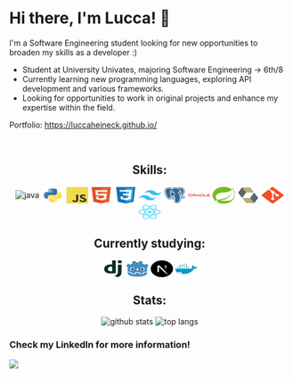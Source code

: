 # Hi there, I'm Lucca! 👋

I'm a Software Engineering student looking for new opportunities to broaden my skills as a developer :)

- Student at University Univates, majoring Software Engineering -> 6th/8
- Currently learning new programming languages, exploring API development and various frameworks.
- Looking for opportunities to work in original projects and enhance my expertise within the field.

Portfolio: https://luccaheineck.github.io/

<div>
  <div style="display: inline_block" align="center"><br>
    
  ## Skills:
  <img align="center" alt="java" height="30" width="40" src="https://cdn.jsdelivr.net/gh/devicons/devicon/icons/java/java-original-wordmark.svg">
  <img align="center" alt="py" height="30" width="40" src="https://raw.githubusercontent.com/devicons/devicon/master/icons/python/python-original.svg">
  <img align="center" alt="css" height="30" width="40" src="https://raw.githubusercontent.com/devicons/devicon/master/icons/javascript/javascript-original.svg">
  <img align="center" alt="html5" height="30" width="40" src="https://raw.githubusercontent.com/devicons/devicon/master/icons/html5/html5-original.svg">
  <img align="center" alt="css" height="30" width="40" src="https://raw.githubusercontent.com/devicons/devicon/master/icons/css3/css3-original.svg">
  <img align="center" alt="css" height="30" width="40" src="https://raw.githubusercontent.com/devicons/devicon/master/icons/tailwindcss/tailwindcss-original.svg">
  <img align="center" alt="css" height="30" width="40" src="https://raw.githubusercontent.com/devicons/devicon/master/icons/postgresql/postgresql-plain.svg">
  <img align="center" alt="css" height="30" width="40" src="https://github.com/devicons/devicon/blob/master/icons/oracle/oracle-original.svg">
  <img align="center" alt="css" height="30" width="40" src="https://raw.githubusercontent.com/devicons/devicon/master/icons/spring/spring-original.svg">
  <img align="center" alt="css" height="30" width="40" src="https://github.com/devicons/devicon/blob/master/icons/hibernate/hibernate-original.svg">
  <img align="center" alt="css" height="30" width="40" src="https://github.com/devicons/devicon/blob/master/icons/git/git-original.svg">
  <img align="center" alt="css" height="30" width="40" src="https://raw.githubusercontent.com/devicons/devicon/master/icons/react/react-original.svg">

  ## Currently studying:
  
  <img align="center" alt="css" height="30" width="40" src="https://raw.githubusercontent.com/devicons/devicon/master/icons/django/django-plain.svg">  
  <img align="center" alt="css" height="30" width="40" src="https://raw.githubusercontent.com/devicons/devicon/master/icons/godot/godot-original.svg">
  <img align="center" alt="css" height="30" width="40" src="https://raw.githubusercontent.com/devicons/devicon/master/icons/nextjs/nextjs-original.svg">
  <img align="center" alt="css" height="30" width="40" src="https://raw.githubusercontent.com/devicons/devicon/master/icons/docker/docker-plain.svg">

  ## Stats:

  <div align=center>
    <img width=507 src="https://github-readme-stats.vercel.app/api?username=LuccaHeineck&count_private=true&show_icons=true&theme=gruvbox&rank_icon=github" alt="github stats" />
    <img width=334 src="https://github-readme-stats.vercel.app/api/top-langs/?username=LuccaHeineck&langs_count=8&theme=gruvbox&layout=compact" alt="top langs" />
  </div>

  </div>
</div>

  ### Check my LinkedIn for more information!

  <a href="https://www.linkedin.com/in/lucca-heineck-7247a8288" target="_blank"><img src="https://img.shields.io/badge/-LinkedIn-%230077B5?style=for-the-badge&logo=linkedin&logoColor=white" target="_blank"></a> 
<!--
**LuccaHeineck/LuccaHeineck** is a ✨ _special_ ✨ repository because its `README.md` (this file) appears on your GitHub profile.

Here are some ideas to get you started:

- 🔭 I’m currently working on ...
- 🌱 I’m currently learning ...
- 👯 I’m looking to collaborate on ...
- 🤔 I’m looking for help with ...
- 💬 Ask me about ...
- 📫 How to reach me: ...
- 😄 Pronouns: ...
- ⚡ Fun fact: ...
-->
